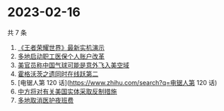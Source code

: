 # 2023-02-16

共 7 条

<!-- BEGIN -->
<!-- 最后更新时间 Thu Feb 16 2023 01:12:46 GMT+0800 (China Standard Time) -->

1. [《王者荣耀世界》最新实机演示](https://www.zhihu.com/search?q=《王者荣耀世界》最新实机演示)
1. [多地启动职工医保个人账户改革](https://www.zhihu.com/search?q=多地启动职工医保个人账户改革)
1. [美官员称中国气球可能是意外飞入美空域](https://www.zhihu.com/search?q=美官员称中国气球可能是意外飞入美空域)
1. [霍格沃茨之遗同时在线跃第二](https://www.zhihu.com/search?q=霍格沃茨之遗同时在线跃第二)
1. [电锯人第 120 话](https://www.zhihu.com/search?q=电锯人第 120 话)
1. [中方将对有关美国实体采取反制措施](https://www.zhihu.com/search?q=中方将对有关美国实体采取反制措施)
1. [多地取消医护夜班费](https://www.zhihu.com/search?q=多地取消医护夜班费)

<!-- END -->

